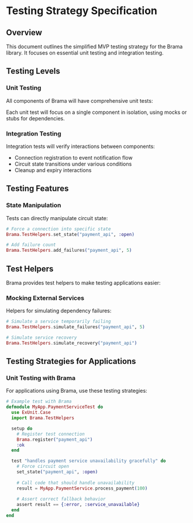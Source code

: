 # Testing Strategy Specification

## Overview

This document outlines the simplified MVP testing strategy for the Brama library. It focuses on essential unit testing and integration testing.

## Testing Levels

### Unit Testing

All components of Brama will have comprehensive unit tests:

Each unit test will focus on a single component in isolation, using mocks or stubs for dependencies.

### Integration Testing

Integration tests will verify interactions between components:

- Connection registration to event notification flow
- Circuit state transitions under various conditions
- Cleanup and expiry interactions

## Testing Features

### State Manipulation

Tests can directly manipulate circuit state:

```elixir
# Force a connection into specific state
Brama.TestHelpers.set_state("payment_api", :open)

# Add failure count
Brama.TestHelpers.add_failures("payment_api", 5)
```

## Test Helpers

Brama provides test helpers to make testing applications easier:

### Mocking External Services

Helpers for simulating dependency failures:

```elixir
# Simulate a service temporarily failing
Brama.TestHelpers.simulate_failures("payment_api", 5)

# Simulate service recovery
Brama.TestHelpers.simulate_recovery("payment_api")
```
## Testing Strategies for Applications

### Unit Testing with Brama

For applications using Brama, use these testing strategies:

```elixir
# Example test with Brama
defmodule MyApp.PaymentServiceTest do
  use ExUnit.Case
  import Brama.TestHelpers

  setup do
    # Register test connection
    Brama.register("payment_api")
    :ok
  end

  test "handles payment service unavailability gracefully" do
    # Force circuit open
    set_state("payment_api", :open)
    
    # Call code that should handle unavailability
    result = MyApp.PaymentService.process_payment(100)
    
    # Assert correct fallback behavior
    assert result == {:error, :service_unavailable}
  end
end
```